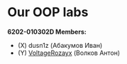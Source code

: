 # Our OOP labs
**6202-010302D Members:** 
* (X) dusn1z (Абакумов Иван)
* (Y) [VoltageRozayx](https://github.com/VoltageRozayx) (Волков Антон)
